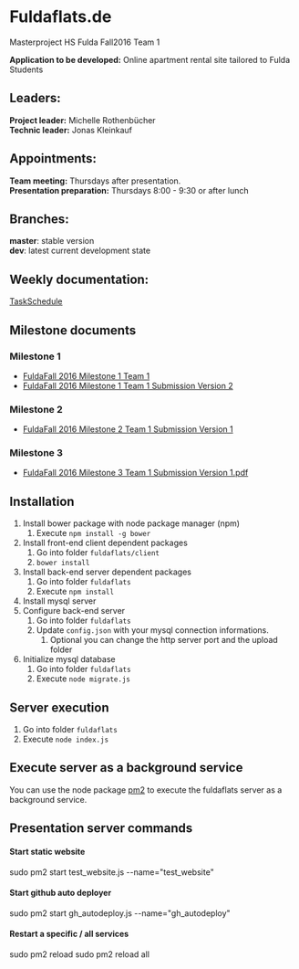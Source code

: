 Fuldaflats.de
=============
Masterproject HS Fulda Fall2016 Team 1

**Application to be developed:** Online apartment rental site tailored to Fulda Students

## Leaders:
**Project leader:** Michelle Rothenbücher  
**Technic leader:** Jonas Kleinkauf  

## Appointments:
**Team meeting:** Thursdays after presentation.  
**Presentation preparation:** Thursdays 8:00 - 9:30 or after lunch

## Branches:  
**master**: stable version  
**dev**: latest current development state

## Weekly documentation:  
[TaskSchedule](https://www.dropbox.com/s/ckslouywg9wwy7h/Task%20Shedule.docx?dl=0)

## Milestone documents
### Milestone 1
- [FuldaFall 2016 Milestone 1 Team 1](https://github.com/JoeChester/masterprojekt/blob/dev/documentation/milestone1/FuldaFall%202016%20Milestone1%20Team1.pdf)
- [FuldaFall 2016 Milestone 1 Team 1 Submission Version 2](https://github.com/JoeChester/masterprojekt/blob/dev/documentation/milestone1/FuldaFall%202016%20Milestone1%20Team1.pdf)

### Milestone 2
- [FuldaFall 2016 Milestone 2 Team 1 Submission Version 1](https://github.com/JoeChester/masterprojekt/blob/dev/documentation/milestone2/FuldaFall%202016%20Milestone2%20Team1%20Submission%20Version%201.pdf)

### Milestone 3
- [FuldaFall 2016 Milestone 3 Team 1 Submission Version 1.pdf](https://github.com/JoeChester/masterprojekt/blob/dev/documentation/milestone3/FuldaFall%202016%20Milestone%203%20Team1%20Submission%20Version%201.pdf)

## Installation
1. Install bower package with node package manager (npm)
    1. Execute `npm install -g bower`    
2. Install front-end client dependent packages
    1. Go into folder `fuldaflats/client`
    2. `bower install`
3. Install back-end server dependent packages
    1. Go into folder `fuldaflats`
    2. Execute `npm install`
4. Install mysql server
5. Configure back-end server
   1. Go into folder `fuldaflats`
   2. Update `config.json` with your mysql connection informations.
      1. Optional you can change the http server port and the upload folder
4. Initialize mysql database
    1. Go into folder `fuldaflats`
    2. Execute `node migrate.js`
    
## Server execution
1. Go into folder `fuldaflats`
2. Execute `node index.js`

## Execute server as a background service
You can use the node package [pm2](https://github.com/Unitech/pm2) to execute the fuldaflats server as a background service.

## Presentation server commands
#### Start static website
sudo pm2 start test_website.js --name="test_website"

#### Start github auto deployer
sudo pm2 start gh_autodeploy.js --name="gh_autodeploy"

#### Restart a specific / all services
sudo pm2 reload <service name>
sudo pm2 reload all

